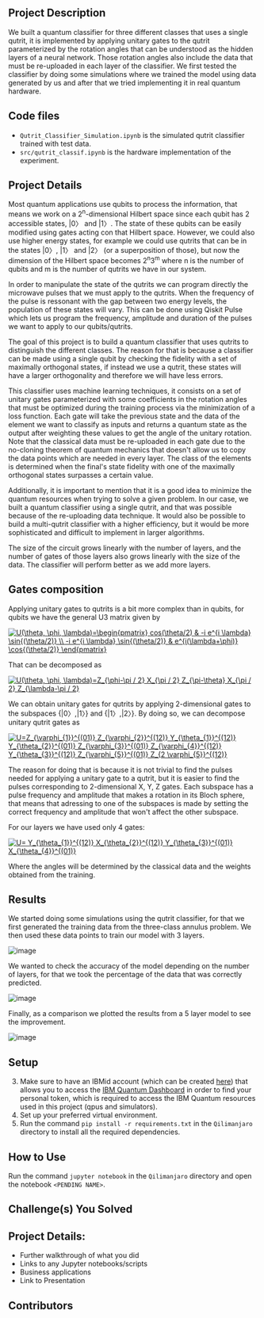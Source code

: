 ## Project Description 
We built a quantum classifier for three different classes that uses a single qutrit, it is implemented by applying unitary gates to the qutrit parameterized by the rotation angles that can be understood as the hidden layers of a neural network. Those rotation angles also include the data that must be re-uploaded in each layer of the classifier. We first tested the classifier by doing some simulations where we trained the model using data generated by us and after that we tried implementing it in real quantum hardware.

## Code files
<ul>
  <li> <code>Qutrit_Classifier_Simulation.ipynb</code> is the simulated qutrit classifier trained with test data. </li>
  <li> <code>src/qutrit_classif.ipynb</code> is the hardware implementation of the experiment. </li>
 </ul>

## Project Details
Most quantum applications use qubits to process the information, that means we work on a 2<sup>n</sup>-dimensional Hilbert space since each qubit has 2 accessible states, |0〉 and |1〉. The state of these qubits can be easily modified using gates acting con that Hilbert space. However, we could also use higher energy states, for example we could use qutrits that can be in the states |0〉, |1〉 and |2〉 (or a superposition of those), but now the dimension of the Hilbert space becomes 2<sup>n</sup>3<sup>m</sup> where n is the number of qubits and m is the number of qutrits we have in our system.

In order to manipulate the state of the qutrits we can program directly the microwave pulses that we must apply to the qutrits. When the frequency of the pulse is ressonant with the gap between two energy levels, the population of these states will vary. This can be done using Qiskit Pulse which lets us program the frequency, amplitude and duration of the pulses we want to apply to our qubits/qutrits.

The goal of this project is to build a quantum classifier that uses qutrits to distinguish the different classes. The reason for that is because a classifier can be made using a single qubit by checking the fidelity with a set of maximally orthogonal states, if instead we use a qutrit, these states will have a larger orthogonality and therefore we will have less errors.

This classifier uses machine learning techniques, it consists on a set of unitary gates parameterized with some coefficients in the rotation angles that must be optimized during the training process via the minimization of a loss function. Each gate will take the previous state and the data of the element we want to classify as inputs and returns a quantum state as the output after weighting these values to get the angle of the unitary rotation. Note that the classical data must be re-uploaded in each gate due to the no-cloning theorem of quantum mechanics that doesn't allow us to copy the data points which are needed in every layer. The class of the elements is determined when the final's state fidelity with one of the maximally orthogonal states surpasses a certain value.

Additionally, it is important to mention that it is a good idea to minimize the quantum resources when trying to solve a given problem. In our case, we built a quantum classifier using a single qutrit, and that was possible because of the re-uploading data technique. It would also be possible to build a multi-qutrit classifier with a higher efficiency, but it would be more sophisticated and difficult to implement in larger algorithms.  

The size of the circuit grows linearly with the number of layers, and the number of gates of those layers also grows linearly with the size of the data. The classifier will perform better as we add more layers.


## Gates composition
Applying unitary gates to qutrits is a bit more complex than in qubits, for qubits we have the general U3 matrix given by 

<a href="https://www.codecogs.com/eqnedit.php?latex=U(\theta,&space;\phi,&space;\lambda)=\begin{pmatrix}&space;cos(\theta/2)&space;&&space;-i&space;e^{i&space;\lambda}&space;\sin{(\theta/2)}&space;\\&space;-i&space;e^{i&space;\lambda}&space;\sin{(\theta/2)}&space;&&space;e^{i(\lambda&plus;\phi)}&space;\cos{(\theta/2)}&space;\end{pmatrix}" target="_blank"><img src="https://latex.codecogs.com/gif.latex?U(\theta,&space;\phi,&space;\lambda)=\begin{pmatrix}&space;cos(\theta/2)&space;&&space;-i&space;e^{i&space;\lambda}&space;\sin{(\theta/2)}&space;\\&space;-i&space;e^{i&space;\lambda}&space;\sin{(\theta/2)}&space;&&space;e^{i(\lambda&plus;\phi)}&space;\cos{(\theta/2)}&space;\end{pmatrix}" title="U(\theta, \phi, \lambda)=\begin{pmatrix} cos(\theta/2) & -i e^{i \lambda} \sin{(\theta/2)} \\ -i e^{i \lambda} \sin{(\theta/2)} & e^{i(\lambda+\phi)} \cos{(\theta/2)} \end{pmatrix}" /></a>

That can be decomposed as

<a href="https://www.codecogs.com/eqnedit.php?latex=U(\theta,&space;\phi,&space;\lambda)=Z_{\phi-\pi&space;/&space;2}&space;X_{\pi&space;/&space;2}&space;Z_{\pi-\theta}&space;X_{\pi&space;/&space;2}&space;Z_{\lambda-\pi&space;/&space;2}" target="_blank"><img src="https://latex.codecogs.com/gif.latex?U(\theta,&space;\phi,&space;\lambda)=Z_{\phi-\pi&space;/&space;2}&space;X_{\pi&space;/&space;2}&space;Z_{\pi-\theta}&space;X_{\pi&space;/&space;2}&space;Z_{\lambda-\pi&space;/&space;2}" title="U(\theta, \phi, \lambda)=Z_{\phi-\pi / 2} X_{\pi / 2} Z_{\pi-\theta} X_{\pi / 2} Z_{\lambda-\pi / 2}" /></a>

We can obtain unitary gates for qutrits by applying 2-dimensional gates to the subspaces {|0〉,|1〉} and {|1〉,|2〉}. By doing so, we can decompose unitary qutrit gates as

<a href="https://www.codecogs.com/eqnedit.php?latex=U=Z_{\varphi_{1}}^{(01)}&space;Z_{\varphi_{2}}^{(12)}&space;Y_{\theta_{1}}^{(12)}&space;Y_{\theta_{2}}^{(01)}&space;Z_{\varphi_{3}}^{(01)}&space;Z_{\varphi_{4}}^{(12)}&space;Y_{\theta_{3}}^{(12)}&space;Z_{\varphi_{5}}^{(01)}&space;Z_{2&space;\varphi_{5}}^{(12)}" target="_blank"><img src="https://latex.codecogs.com/gif.latex?U=Z_{\varphi_{1}}^{(01)}&space;Z_{\varphi_{2}}^{(12)}&space;Y_{\theta_{1}}^{(12)}&space;Y_{\theta_{2}}^{(01)}&space;Z_{\varphi_{3}}^{(01)}&space;Z_{\varphi_{4}}^{(12)}&space;Y_{\theta_{3}}^{(12)}&space;Z_{\varphi_{5}}^{(01)}&space;Z_{2&space;\varphi_{5}}^{(12)}" title="U=Z_{\varphi_{1}}^{(01)} Z_{\varphi_{2}}^{(12)} Y_{\theta_{1}}^{(12)} Y_{\theta_{2}}^{(01)} Z_{\varphi_{3}}^{(01)} Z_{\varphi_{4}}^{(12)} Y_{\theta_{3}}^{(12)} Z_{\varphi_{5}}^{(01)} Z_{2 \varphi_{5}}^{(12)}" /></a>

The reason for doing that is because it is not trivial to find the pulses needed for applying a unitary gate to a qutrit, but it is easier to find the pulses corresponding to 2-dimensional X, Y, Z gates. Each subspace has a pulse frequency and amplitude that makes a rotation in its Bloch sphere, that means that adressing to one of the subspaces is made by setting the correct frequency and amplitude that won't affect the other subspace.

For our layers we have used only 4 gates:

<a href="https://www.codecogs.com/eqnedit.php?latex=U=&space;Y_{\theta_{1}}^{(12)}&space;X_{\theta_{2}}^{(12)}&space;Y_{\theta_{3}}^{(01)}&space;X_{\theta_{4}}^{(01)}" target="_blank"><img src="https://latex.codecogs.com/gif.latex?U=&space;Y_{\theta_{1}}^{(12)}&space;X_{\theta_{2}}^{(12)}&space;Y_{\theta_{3}}^{(01)}&space;X_{\theta_{4}}^{(01)}" title="U= Y_{\theta_{1}}^{(12)} X_{\theta_{2}}^{(12)} Y_{\theta_{3}}^{(01)} X_{\theta_{4}}^{(01)}" /></a>

Where the angles will be determined by the classical data and the weights obtained from the training.

## Results
We started doing some simulations using the qutrit classifier, for that we first generated the training data from the three-class annulus problem. We then used these data points to train our model with 3 layers. 

![image](https://user-images.githubusercontent.com/72504641/127314934-162246ae-9bac-416a-b28c-da3aedca80c0.png)

We wanted to check the accuracy of the model depending on the number of layers, for that we took the percentage of the data that was correctly predicted.

![image](https://user-images.githubusercontent.com/72504641/127315351-b4eb2844-cbbc-4997-85f8-eb877913853b.png)

Finally, as a comparison we plotted the results from a 5 layer model to see the improvement.

![image](https://user-images.githubusercontent.com/72504641/127315529-0476ae20-4564-4f82-929d-9fd344eb11e2.png)






## Setup
3. Make sure to have an IBMid account (which can be created [here](https://www.ibm.com/account/reg/us-en/signup)) that allows you to access the [IBM Quantum Dashboard](https://quantum-computing.ibm.com) in order to find your personal token, which is required to access the IBM Quantum resources used in this project (qpus and simulators).
2. Set up your preferred virtual environment.
3. Run the command `pip install -r requirements.txt` in the `Qilimanjaro` directory to install all the required dependencies.

## How to Use
Run the command `jupyter notebook` in the `Qilimanjaro` directory and open the notebook `<PENDING NAME>`.

## Challenge(s) You Solved

## Project Details: 
  - Further walkthrough of what you did 
  - Links to any Jupyter notebooks/scripts
  - Business applications
  - Link to Presentation

## Contributors 

